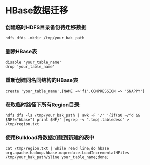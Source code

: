 # HBase数据迁移

### 创建临时HDFS目录备份待迁移数据

```shell
hdfs dfds -mkdir /tmp/your_bak_path
```

### 删除HBase表

```shell
disable 'your_table_name'
drop 'your_table_name'
```

### 重新创建同名同结构的HBase表

```shell
create 'your_table_name',{NAME =>'f1',COMPRESSION => 'SNAPPY'}
```

### 获取临时路径下所有Region目录

```shell
hdfs dfs -ls /tmp/your_bak_path | awk -F '/' '{if($0 ~/^d && $NF!="hbase") print $NF}' |egrep -v ".tmp|.tabledesc" > /tmp/region.txt
```

### 使用Bulkload将数据加载到新建的表中

```shell
cat /tmp/region.txt | while read line;do hbase org.apache.hadoop.hbase.mapreduce.LoadIncrementalHFiles /tmp/your_bak_path/$line your_table_name;done;
```


